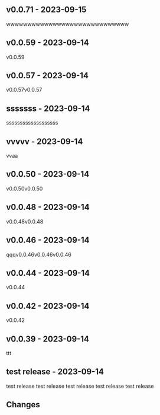 ## v0.0.71 - 2023-09-15

wwwwwwwwwwwwwwwwwwwwwwwwwwwww

## v0.0.59 - 2023-09-14

v0.0.59

## v0.0.57 - 2023-09-14

v0.0.57v0.0.57

## sssssss - 2023-09-14

sssssssssssssssssss

## vvvvv - 2023-09-14

vvaa

## v0.0.50 - 2023-09-14

v0.0.50v0.0.50

## v0.0.48 - 2023-09-14

v0.0.48v0.0.48

## v0.0.46 - 2023-09-14

qqqv0.0.46v0.0.46v0.0.46

## v0.0.44 - 2023-09-14

v0.0.44

## v0.0.42 - 2023-09-14

v0.0.42

## v0.0.39 - 2023-09-14

ttt

## test release  - 2023-09-14

test release test release test release test release test release

## Changes
